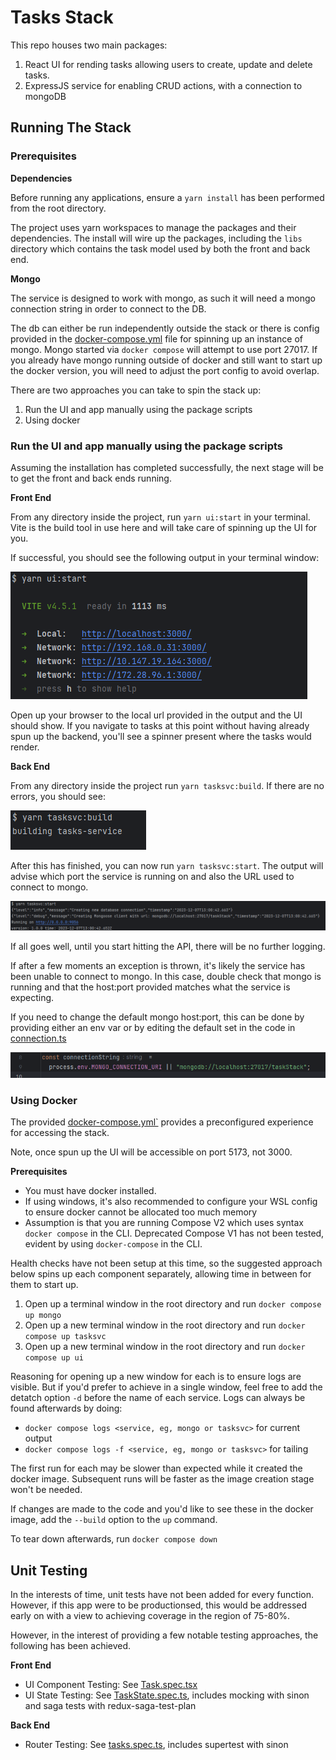 # Tasks Stack

This repo houses two main packages:

1. React UI for rending tasks allowing users to create, update and delete tasks.
2. ExpressJS service for enabling CRUD actions, with a connection to mongoDB

## Running The Stack

### Prerequisites

**Dependencies**

Before running any applications, ensure a `yarn install` has been performed from the root directory.

The project uses yarn workspaces to manage the packages and their dependencies. The install will wire up the packages, 
including the `libs` directory which contains the task model used by both the front and back end.

**Mongo**

The service is designed to work with mongo, as such it will need a mongo connection string in order to connect to the DB.

The db can either be run independently outside the stack or there is config provided in the [docker-compose.yml](docker-compose.yml) file
for spinning up an instance of mongo. Mongo started via `docker compose` will attempt to use port 27017. If you already have mongo
running outside of docker and still want to start up the docker version, you will need to adjust the port config to avoid overlap.

There are two approaches you can take to spin the stack up:

1. Run the UI and app manually using the package scripts
2. Using docker

### Run the UI and app manually using the package scripts

Assuming the installation has completed successfully, the next stage will be to get the front and back ends running.

**Front End**

From any directory inside the project, run `yarn ui:start` in your terminal. Vite is the build tool in use here and will take care of
spinning up the UI for you.

If successful, you should see the following output in your terminal window:

![yarn ui:start](readme-resources%2Fuistartout.png)

Open up your browser to the local url provided in the output and the UI should show. If you navigate to tasks at this point
without having already spun up the backend, you'll see a spinner present where the tasks would render.

**Back End**

From any directory inside the project run `yarn tasksvc:build`. If there are no errors, you should see:

![svcbuild.png](readme-resources%2Fsvcbuild.png)

After this has finished, you can now run `yarn tasksvc:start`. The output will advise which port the service is running
on and also the URL used to connect to mongo.

![svcstart.png](readme-resources%2Fsvcstart.png)

If all goes well, until you start hitting the API, there will be no further logging.

If after a few moments an exception is thrown, it's likely the service has been unable to connect to mongo. In this case,
double check that mongo is running and that the host:port provided matches what the service is expecting.

If you need to change the default mongo host:port, this can be done by providing either an env var or by editing the default
set in the code in [connection.ts](./packages/task-service/src/repository/connection.ts)

![mongoconnectionstring.png](readme-resources%2Fmongoconnectionstring.png)

### Using Docker

The provided [docker-compose.yml`](./docker-compose.yml) provides a preconfigured experience for accessing the stack.

Note, once spun up the UI will be accessible on port 5173, not 3000.

**Prerequisites**
- You must have docker installed.
- If using windows, it's also recommended to configure your WSL config to ensure docker cannot be allocated too much memory
- Assumption is that you are running Compose V2 which uses syntax `docker compose` in the CLI. Deprecated Compose V1 has not been tested, evident by using `docker-compose` in the CLI.

Health checks have not been setup at this time, so the suggested approach below spins up each component separately, allowing time in between for them to start up.

1. Open up a terminal window in the root directory and run `docker compose up mongo`
2. Open up a new terminal window in the root directory and run `docker compose up tasksvc`
3. Open up a new terminal window in the root directory and run `docker compose up ui`

Reasoning for opening up a new window for each is to ensure logs are visible. But if you'd prefer to achieve in a single
window, feel free to add the detatch option `-d` before the name of each service. Logs can always be found afterwards
by doing:

- `docker compose logs <service, eg, mongo or tasksvc>` for current output
- `docker compose logs -f <service, eg, mongo or tasksvc>` for tailing

The first run for each may be slower than expected while it created the docker image. Subsequent runs will be faster
as the image creation stage won't be needed.

If changes are made to the code and you'd like to see these in the docker image, add the `--build` option to the `up`
command.

To tear down afterwards, run `docker compose down`

## Unit Testing

In the interests of time, unit tests have not been added for every function. However, if this app were to be productionsed,
this would be addressed early on with a view to achieving coverage in the region of 75-80%.

However, in the interest of providing a few notable testing approaches, the following has been achieved.

**Front End**
- UI Component Testing: See [Task.spec.tsx](packages%2Fui%2Fsrc%2Fcomponents%2Ftasks%2FTask.spec.tsx)
- UI State Testing: See [TaskState.spec.ts](packages%2Fui%2Fsrc%2Fstate%2Ftasks%2FTaskState.spec.ts), includes mocking with sinon and saga tests with redux-saga-test-plan

**Back End**
- Router Testing: See [tasks.spec.ts](packages%2Ftask-service%2Fsrc%2Fapi%2Froutes%2Ftasks.spec.ts), includes supertest with sinon